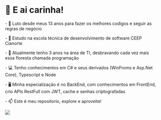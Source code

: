 <h1>👋 E ai carinha!</h1>
<p>- 📖 Luto desde meus 13 anos para fazer os melhores codigos e seguir as regras de negócio</p>
<p>- 📘 Estudo na escola técnica de desenvolvimento de software CEEP Cianorte</p>
<p>- 📆 Atualmente tenho 3 anos na área de TI, desbravando cada vez mais essa floresta chamada programação</p>
<p>- 💻 Tenho conhecimentos em C# e seus derivados (WinFroms e Asp.Net Core), Typescript e Node</p>
<p>- 🖥️ Minha especialização é no BackEnd, com conhecimentos em FrontEnd, crio APIs RestFull com JWT, cache e senhas criptografadas</p>
<p>- 📫 Este é meu repositorio, explore e aproveite!</p>
<a href="https://br.linkedin.com/in/vitor-miguel-santos-redondo-6b9b41284"><img src="https://img.shields.io/badge/linkedin-%230077B5.svg?style=for-the-badge&logo=linkedin&logoColor=white" /></a>

